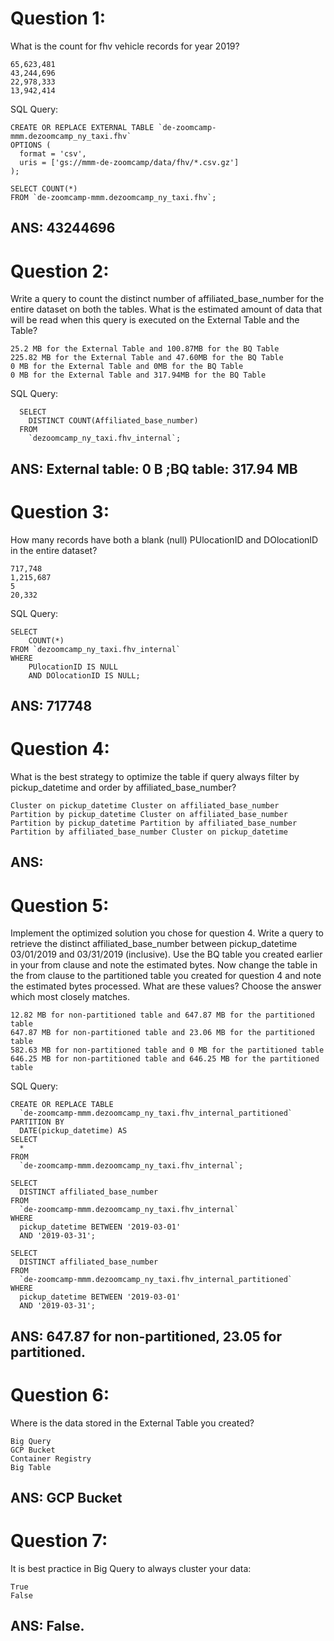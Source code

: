 # Question 1:

What is the count for fhv vehicle records for year 2019?

    65,623,481
    43,244,696
    22,978,333
    13,942,414

SQL Query:

    CREATE OR REPLACE EXTERNAL TABLE `de-zoomcamp-mmm.dezoomcamp_ny_taxi.fhv`
    OPTIONS (
      format = 'csv',
      uris = ['gs://mmm-de-zoomcamp/data/fhv/*.csv.gz']
    );

    SELECT COUNT(*)
    FROM `de-zoomcamp-mmm.dezoomcamp_ny_taxi.fhv`;

## ANS: 43244696

# Question 2:

Write a query to count the distinct number of affiliated_base_number for the entire dataset on both the tables.
What is the estimated amount of data that will be read when this query is executed on the External Table and the Table?

    25.2 MB for the External Table and 100.87MB for the BQ Table
    225.82 MB for the External Table and 47.60MB for the BQ Table
    0 MB for the External Table and 0MB for the BQ Table
    0 MB for the External Table and 317.94MB for the BQ Table

SQL Query:

      SELECT
        DISTINCT COUNT(Affiliated_base_number)
      FROM
        `dezoomcamp_ny_taxi.fhv_internal`;

## ANS: External table: 0 B ;BQ table: 317.94 MB

# Question 3:

How many records have both a blank (null) PUlocationID and DOlocationID in the entire dataset?

    717,748
    1,215,687
    5
    20,332

SQL Query:

    SELECT 
        COUNT(*) 
    FROM `dezoomcamp_ny_taxi.fhv_internal` 
    WHERE 
        PUlocationID IS NULL 
        AND DOlocationID IS NULL;

## ANS: 717748

# Question 4:

What is the best strategy to optimize the table if query always filter by pickup_datetime and order by affiliated_base_number?

    Cluster on pickup_datetime Cluster on affiliated_base_number
    Partition by pickup_datetime Cluster on affiliated_base_number
    Partition by pickup_datetime Partition by affiliated_base_number
    Partition by affiliated_base_number Cluster on pickup_datetime

## ANS: 


# Question 5:

Implement the optimized solution you chose for question 4. Write a query to retrieve the distinct affiliated_base_number between pickup_datetime 03/01/2019 and 03/31/2019 (inclusive).
Use the BQ table you created earlier in your from clause and note the estimated bytes. Now change the table in the from clause to the partitioned table you created for question 4 and note the estimated bytes processed. What are these values? Choose the answer which most closely matches.

    12.82 MB for non-partitioned table and 647.87 MB for the partitioned table
    647.87 MB for non-partitioned table and 23.06 MB for the partitioned table
    582.63 MB for non-partitioned table and 0 MB for the partitioned table
    646.25 MB for non-partitioned table and 646.25 MB for the partitioned table

SQL Query:

    CREATE OR REPLACE TABLE
      `de-zoomcamp-mmm.dezoomcamp_ny_taxi.fhv_internal_partitioned`
    PARTITION BY
      DATE(pickup_datetime) AS
    SELECT
      *
    FROM
      `de-zoomcamp-mmm.dezoomcamp_ny_taxi.fhv_internal`;

    SELECT
      DISTINCT affiliated_base_number
    FROM
      `de-zoomcamp-mmm.dezoomcamp_ny_taxi.fhv_internal`
    WHERE
      pickup_datetime BETWEEN '2019-03-01'
      AND '2019-03-31';

    SELECT
      DISTINCT affiliated_base_number
    FROM
      `de-zoomcamp-mmm.dezoomcamp_ny_taxi.fhv_internal_partitioned`
    WHERE
      pickup_datetime BETWEEN '2019-03-01'
      AND '2019-03-31';
  
## ANS: 647.87 for non-partitioned, 23.05 for partitioned.


# Question 6:

Where is the data stored in the External Table you created?

    Big Query
    GCP Bucket
    Container Registry
    Big Table

## ANS: GCP Bucket

# Question 7:

It is best practice in Big Query to always cluster your data:

    True
    False

## ANS: False.
